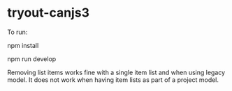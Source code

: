 # tryout-canjs3
To run:

npm install

npm run develop

Removing list items works fine with a single item list and when using legacy model. It does not work when having item lists as part of a project model.
